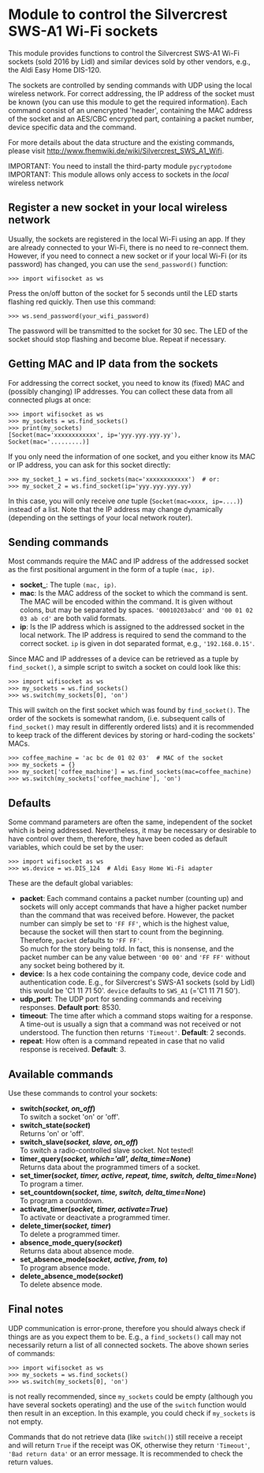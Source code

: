 # Module to control the Silvercrest SWS-A1 Wi-Fi sockets
This module provides functions to control the Silvercrest SWS-A1 Wi-Fi sockets
(sold 2016 by Lidl) and similar devices sold by other vendors, e.g., the Aldi
Easy Home DIS-120.

The sockets are controlled by sending commands with UDP using the local wireless
network. For correct addressing, the IP address of the socket must be known (you
can use this module to get the required information). Each command consist of an
unencrypted 'header', containing the MAC address of the socket and an AES/CBC
encrypted part, containing a packet number, device specific data and the command.

For more details about the data structure and the existing commands, please
visit http://www.fhemwiki.de/wiki/Silvercrest_SWS_A1_Wifi.

IMPORTANT: You need to install the third-party module `pycryptodome`  
IMPORTANT: This module allows only access to sockets in the *local* wireless
network

Register a new socket in your local wireless network
----------------------------------------------------
Usually, the sockets are registered in the local Wi-Fi using an app. If they are
already connected to your Wi-Fi, there is no need to re-connect them. However,
if you need to connect a new socket or if your local Wi-Fi (or its password) has
changed, you can use the `send_password()` function:

    >>> import wifisocket as ws

Press the on/off button of the socket for 5 seconds until the LED starts flashing
red quickly. Then use this command:

    >>> ws.send_password(your_wifi_password)

The password will be transmitted to the socket for 30 sec. The LED of the socket
should stop flashing and become blue. Repeat if necessary.

Getting MAC and IP data from the sockets
----------------------------------------
For addressing the correct socket, you need to know its (fixed) MAC and
(possibly changing) IP addresses. You can collect these data from all connected
plugs at once:

    >>> import wifisocket as ws
    >>> my_sockets = ws.find_sockets()
    >>> print(my_sockets)
    [Socket(mac='xxxxxxxxxxxx', ip='yyy.yyy.yyy.yy'), Socket(mac='.........)]

If you only need the information of one socket, and you either know its MAC or IP
address, you can ask for this socket directly:

    >>> my_socket_1 = ws.find_sockets(mac='xxxxxxxxxxxx')  # or:
    >>> my_socket_2 = ws.find_socket(ip='yyy.yyy.yyy.yy)

In this case, you will only receive *one* tuple (`Socket(mac=xxxx, ip=....)`)
instead of a list. Note that the IP address may change dynamically (depending on
the settings of your local network router).

Sending commands
----------------
Most commands require the MAC and IP address of the addressed socket as the first
positional argument in the form of a tuple `(mac, ip)`.

- **socket_**: The tuple `(mac, ip)`.
- **mac**: Is the MAC address of the socket to which the command is sent. The
MAC will be encoded within the command. It is given without colons, but may be
separated by spaces. `'00010203abcd'` and `'00 01 02 03 ab cd'` are both valid
formats.
- **ip**: Is the IP address which is assigned to the addressed socket in the
local network. The IP address is required to send the command to the correct
socket. `ip` is given in dot separated format, e.g., `'192.168.0.15'`.

Since MAC and IP addresses of a device can be retrieved as a tuple by
`find_socket()`, a simple script to switch a socket on could look like this:

    >>> import wifisocket as ws
    >>> my_sockets = ws.find_sockets()
    >>> ws.switch(my_sockets[0], 'on')

This will switch on the first socket which was found by `find_socket()`. The
order of the sockets is somewhat random, (i.e. subsequent calls of `find_socket()`
may result in differently ordered lists) and it is recommended to keep track of
the different devices by storing or hard-coding the sockets' MACs.

    >>> coffee_machine = 'ac bc de 01 02 03'  # MAC of the socket
    >>> my_sockets = {}
    >>> my_socket['coffee_machine'] = ws.find_sockets(mac=coffee_machine)
    >>> ws.switch(my_sockets['coffee_machine'], 'on')

Defaults
--------
Some command parameters are often the same, independent of the socket which is
being addressed. Nevertheless, it may be necessary or desirable to have control
over them, therefore, they have been coded as default variables, which could be
set by the user:

    >>> import wifisocket as ws
    >>> ws.device = ws.DIS_124  # Aldi Easy Home Wi-Fi adapter

These are the default global variables:

- **packet**: Each command contains a packet number (counting up) and sockets
will only accept commands that have a higher packet number than the command that
was received before. However, the packet number can simply be set to `'FF FF'`,
which is the highest value, because the socket will then start to count from the
beginning. Therefore, `packet` defaults to `'FF FF'`.  
So much for the story being told. In fact, this is nonsense, and the packet
number can be any value between `'00 00'` and `'FF FF'` without any socket being
bothered by it.
- **device**: Is a hex code containing the company code, device code and
authentication code. E.g., for Silvercrest's SWS-A1 sockets (sold by Lidl) this
would be 'C1 11 71 50'. `device` defaults to `SWS_A1` (='C1 11 71 50').
- **udp_port**: The UDP port for sending commands and receiving responses.
**Default port**: 8530.
- **timeout**: The time after which a command stops waiting for a response. A
time-out is usually a sign that a command was not received or not understood.
The function then returns `'Timeout'`. **Default**: 2 seconds.
- **repeat**: How often is a command repeated in case that no valid response is
received. **Default**: 3.


Available commands
------------------
Use these commands to control your sockets:

- **switch(*socket, on_off*)**  
To switch a socket 'on' or 'off'.
- **switch_state(*socket*)**  
Returns 'on' or 'off'.
- **switch_slave(*socket, slave, on_off*)**  
To switch a radio-controlled slave socket. Not tested!
- **timer_query(*socket, which='all', delta_time=None*)**  
Returns data about the programmed timers of a socket.
- **set_timer(*socket, timer, active, repeat, time, switch, delta_time=None*)**  
To program a timer.
- **set_countdown(*socket, time, switch, delta_time=None*)**  
To program a countdown.
- **activate_timer(*socket, timer, activate=True*)**  
To activate or deactivate a programmed timer.
- **delete_timer(*socket, timer*)**  
To delete a programmed timer.
- **absence_mode_query(*socket*)**  
Returns data about absence mode.
- **set_absence_mode(*socket, active, from, to*)**  
To program absence mode.
- **delete_absence_mode(*socket*)**  
To delete absence mode.


Final notes
-----------
UDP communication is error-prone, therefore you should always check if things
are as you expect them to be. E.g., a `find_sockets()` call may not necessarily
return a list of all connected sockets. The above shown series of commands:

    >>> import wifisocket as ws
    >>> my_sockets = ws.find_sockets()
    >>> ws.switch(my_sockets[0], 'on')

is not really recommended, since `my_sockets` could be empty (although you have
several sockets operating) and the use of the `switch` function would then result
in an exception. In this example, you could check if `my_sockets` is not empty.

Commands that do not retrieve data (like `switch()`) still receive a receipt and
will return `True` if the receipt was OK, otherwise they return `'Timeout'`,
`'Bad return data'` or an error message. It is recommended to check the return
values.